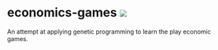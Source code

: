 # economics-games ![](https://travis-ci.org/emilyagras/economics-games.svg?branch=master)
An attempt at applying genetic programming to learn the play economic games. 

